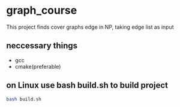 # graph_course
This project finds cover graphs edge in NP, taking edge list as input
## neccessary things
* gcc
* cmake(preferable)
## on Linux use bash build.sh to build project
```bash
bash build.sh
```
